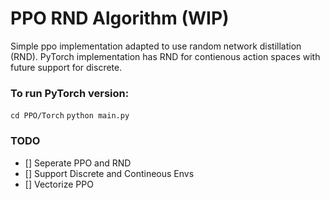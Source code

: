 # PPO RND Algorithm (WIP)

Simple ppo implementation adapted to use random network distillation (RND). PyTorch implementation has RND for contienous action spaces with future support for discrete.

### To run PyTorch version:

`cd PPO/Torch`
`python main.py`

### TODO
- [] Seperate PPO and RND
- [] Support Discrete and Contineous Envs
- [] Vectorize PPO
